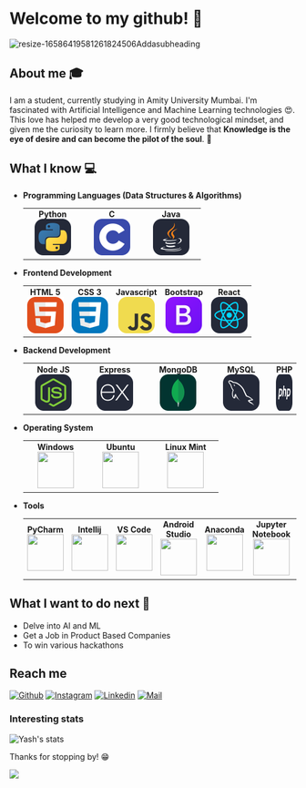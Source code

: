 # Welcome to my github! 👋


![resize-16586419581261824506Addasubheading](https://user-images.githubusercontent.com/83110202/193270295-2db4767c-79a0-414d-813c-4d448208df69.png)



## About me :mortar_board:
I am a student, currently studying in Amity University Mumbai. I'm fascinated with Artificial Intelligence and Machine Learning technologies 😍. This love has helped me develop a very good technological mindset, and given me the curiosity to learn more. I firmly believe that **Knowledge is the eye of desire and can become the pilot of the soul**. 🧠

## What I know :computer:
- **Programming Languages (Data Structures & Algorithms)**
	<center>
		<table>
			<tbody>
				<tr>
					<td width="25%" align="center">
						<span><strong>Python</strong></span><br/>
						<img height="64px" width="64px" src="https://raw.githubusercontent.com/tandpfun/skill-icons/d1c752b99bb25a0e5aa363bae1db2809173ee966/icons/Python-Dark.svg">
					</td>
					<td width="25%" align="center">
						<span><strong>C</strong></span><br/>
						<img height="64px" width="64px" src="https://raw.githubusercontent.com/tandpfun/skill-icons/d1c752b99bb25a0e5aa363bae1db2809173ee966/icons/C.svg">
					</td>
					<td width="25%" align="center">
						<span><strong>Java</strong></span><br/>
						<img height="64px" width="64px" src="https://github.com/tandpfun/skill-icons/blob/main/icons/Java-Dark.svg">
					</td>
				</tr>
			</tbody>
		</table>
	</center>
- **Frontend Development**
	<center>
		<table>
			<tbody>
				<tr>
					<td align="center">
						<span><strong>HTML 5</strong></span><br/>
						<img height="64px" width="64px" src="https://github.com/tandpfun/skill-icons/blob/main/icons/HTML.svg">
					</td>
					<td align="center">
						<span><strong>CSS 3</strong></span><br/>
						<img height="64px" width="64px" src="https://raw.githubusercontent.com/tandpfun/skill-icons/main/icons/CSS.svg">
					</td>
					<td align="center">
						<span><strong>Javascript</strong></span><br/>
						<img height="64px" width="64px" src="https://raw.githubusercontent.com/tandpfun/skill-icons/main/icons/JavaScript.svg">
					</td>
					<td align="center">
						<span><strong>Bootstrap</strong></span><br/>
						<img height="64px" width="64px" src="https://raw.githubusercontent.com/tandpfun/skill-icons/main/icons/Bootstrap.svg">
					</td>
					<td align="center">
						<span><strong>React</strong></span><br/>
						<img height="64px" width="64px" src="https://raw.githubusercontent.com/tandpfun/skill-icons/main/icons/React-Dark.svg">
					</td>
				</tr>
				<!--<tr>
					<td align="center">
						<span><strong>Next JS</strong></span><br/>
						<img height="64px" width="64px" src="https://cdn.svgporn.com/logos/nextjs-icon.svg">
					</td>
					<td align="center">
						<span><strong>Vue.JS</strong></span><br/>
						<img height="64px" width="64px" src="https://cdn.svgporn.com/logos/vue.svg">
					</td>
				</tr>-->
			</tbody>
		</table>
	</center
	
- **Backend Development**
	<center>
		<table>
			<tbody>
				<tr>
					<td width="25%" align="center">
						<span><strong>Node JS</strong></span><br/>
						<img height="64px" width="64px" src="https://raw.githubusercontent.com/tandpfun/skill-icons/main/icons/NodeJS-Dark.svg">
					</td>
					<td width="25%" align="center">
						<span><strong>Express</strong></span><br/>
						<img height="64px" width="64px" src="https://raw.githubusercontent.com/tandpfun/skill-icons/main/icons/ExpressJS-Dark.svg">
					</td>
					<td width="25%" align="center">
						<span><strong>MongoDB</strong></span><br/>
						<img height="64px" width="64px" src="https://raw.githubusercontent.com/tandpfun/skill-icons/main/icons/MongoDB.svg">
					</td>
					<td width="25%" align="center">
						<span><strong>MySQL</strong></span><br/>
						<img height="64px" width="64px" src="https://raw.githubusercontent.com/tandpfun/skill-icons/main/icons/MySQL-Dark.svg">
					</td>
          <td align="center">
						<span><strong>PHP</strong></span><br/>
						<img height="64px" width="64px" src="https://raw.githubusercontent.com/tandpfun/skill-icons/main/icons/PHP-Dark.svg">
					</td>
				</tr>
			</tbody>
		</table>
	</center>

- **Operating System**
	<center>
		<table>
			<tbody>
				<tr>
					<td width="25%" align="center">
						<span><strong>Windows</strong></span><br/>
						<img height="64px" width="64px" src="https://user-images.githubusercontent.com/25181517/186884150-05e9ff6d-340e-4802-9533-2c3f02363ee3.png">
					</td>
					<td width="25%" align="center">
						<span><strong>Ubuntu</strong></span><br/>
						<img height="64px" width="64px" src="https://user-images.githubusercontent.com/25181517/186884153-99edc188-e4aa-4c84-91b0-e2df260ebc33.png">
					</td>
					<td width="25%" align="center">
						<span><strong>Linux Mint</strong></span><br/>
						<img height="64px" width="64px" src="https://user-images.githubusercontent.com/25181517/186884159-4b5e122b-95de-4a32-b10b-7f6fdffa4c5a.png">
					</td>
				</tr>
			</tbody>
		</table>
	</center>

- **Tools**
	<center>
		<table>
			<tbody>
				<tr>
					<td width="25%" align="center">
						<span><strong>PyCharm</strong></span><br/>
						<img height="64px" width="64px" src="https://upload.wikimedia.org/wikipedia/commons/thumb/1/1d/PyCharm_Icon.svg/768px-PyCharm_Icon.svg.png?20200803065702">
					</td>
					<td width="25%" align="center">
						<span><strong>Intellij</strong></span><br/>
						<img height="64px" width="64px" src="https://user-images.githubusercontent.com/25181517/192108890-200809d1-439c-4e23-90d3-b090cf9a4eea.png">
					</td>
					<td width="25%" align="center">
						<span><strong>VS Code</strong></span><br/>
						<img height="64px" width="64px" src="https://user-images.githubusercontent.com/25181517/192108891-d86b6220-e232-423a-bf5f-90903e6887c3.png">
					</td>
					<td width="25%" align="center">
						<span><strong>Android Studio</strong></span><br/>
						<img height="64px" width="64px" src="https://user-images.githubusercontent.com/25181517/192108895-20dc3343-43e3-4a54-a90e-13a4abbc57b9.png">
					</td>
					<td width="25%" align="center">
						<span><strong>Anaconda</strong></span><br/>
						<img height="64px" width="64px" src="https://cdn.jsdelivr.net/gh/devicons/devicon/icons/anaconda/anaconda-original.svg">
					</td>
					<td width="25%" align="center">
						<span><strong>Jupyter Notebook</strong></span><br/>
						<img height="64px" width="64px" src="https://user-images.githubusercontent.com/25181517/183914128-3fc88b4a-4ac1-40e6-9443-9a30182379b7.png">
					</td>
					<td width="25%" align="center">
						<span><strong>Notion</strong></span><br/>
						<img height="64px" width="64px" src="https://upload.wikimedia.org/wikipedia/commons/thumb/e/e9/Notion-logo.svg/1024px-Notion-logo.svg.png">
					</td>
					<td width="25%" align="center">
						<span><strong>Postman</strong></span><br/>
						<img height="64px" width="64px" src="https://user-images.githubusercontent.com/25181517/192109061-e138ca71-337c-4019-8d42-4792fdaa7128.png">
					</td>
				</tr>
			</tbody>
		</table>
	</center>
## What I want to do next :thinking:
- Delve into AI and ML
- Get a Job in Product Based Companies
- To win various hackathons

## Reach me 
[![Github](https://img.shields.io/github/followers/yashshinde03?label=Follow&style=social)](https://github.com/yashshinde03)
[![Instagram](https://img.shields.io/badge/-@yash_shinde_10_3-red?style=flat-square&logo=instagram&logoColor=white&link=https://www.instagram.com/yash_shinde_10_3/)](https://www.instagram.com/yash_shinde_10_3/)
[![Linkedin](https://img.shields.io/badge/-Yash%20Shinde-blue?style=flat-square&logo=linkedin&logoColor=white&link=https://www.linkedin.com/in/yash-shinde-134560202/)](https://www.linkedin.com/in/yash-shinde-134560202/)
[![Mail](https://img.shields.io/badge/-yashrshinde03@gmail.com-gray?style=flat-square&logo=gmail&logoColor=red&link=https://www.linkedin.com/in/yash-shinde-134560202/)](mailto:yashrshinde03@gmail.com)


### Interesting stats

![Yash's stats](https://github-readme-stats.vercel.app/api?username=yashshinde03&show_icons=true&count_private=true&hide=stars)

Thanks for stopping by! 😁

![](https://komarev.com/ghpvc/?username=yashshinde03&color=blueviolet)

<!--
**Sarthakbh321/sarthakbh321** is a ✨ _special_ ✨ repository because its `README.md` (this file) appears on your GitHub profile.

Here are some ideas to get you started:

- 🔭 I’m currently working on ...
- 🌱 I’m currently learning ...
- 👯 I’m looking to collaborate on ...
- 🤔 I’m looking for help with ...
- 💬 Ask me about ...
- 📫 How to reach me: ...
- 😄 Pronouns: ...
- ⚡ Fun fact: ...
-->
